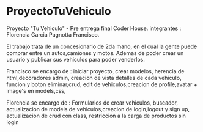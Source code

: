 # ProyectoTuVehiculo
Proyecto "Tu Vehiculo" - Pre entrega final Coder House.
integrantes : Florencia Garcia 
              Pagnotta Francisco.


El trabajo trata de un concesionario de 2da mano, en el cual la gente puede comprar entre un autos,camiones y motos.
Ademas de poder crear un usuario y publicar sus vehiculos para poder venderlos.

Francisco se encargo de : iniciar proyecto, crear modelos, herencia de html,decoradores admin, creacion de vista detalles de cada vehiculo,
                          funcion y boton eliminar,crud, edit de vehiculos,creacion de profile,avatar + image's en models,css,


Florencia se encargo de : Formularios de crear vehiculos, buscador, actualizacion de models de vehiculos,creacion de login,logout y sign up,
                          actualizacion de crud con class, restriccion a la carga de productos sin login